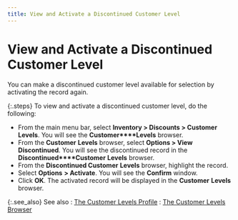 ```yaml
---
title: View and Activate a Discontinued Customer Level
---
```


# View and Activate a Discontinued Customer Level


You can make a discontinued customer level available for selection by  activating the record again.


{:.steps}
To view and activate a discontinued customer  level, do the following:

- From the main  menu bar, select **Inventory &gt; Discounts 
 &gt; Customer Levels**. You will see the **Customer****Levels** browser.
- From the **Customer** **Levels**  browser, select **Options &gt; View Discontinued**.  You will see the discontinued record in the **Discontinued****Customer** **Levels**  browser.
- From the **Discontinued Customer** **Levels**  browser, highlight the record.
- Select **Options** **&gt; 
 Activate**. You will see the **Confirm**  window.
- Click **OK**. The activated record will be displayed  in the **Customer** **Levels**  browser.



{:.see_also}
See also
: [The Customer  Levels Profile]({{site.mc_baseurl}}/customer-levels/creating-customer-levels/the_customer_levels_profile.html)
: [The Customer  Levels Browser]({{site.mc_baseurl}}/customer-levels/creating-customer-levels/the_customer_levels_browser.html)
